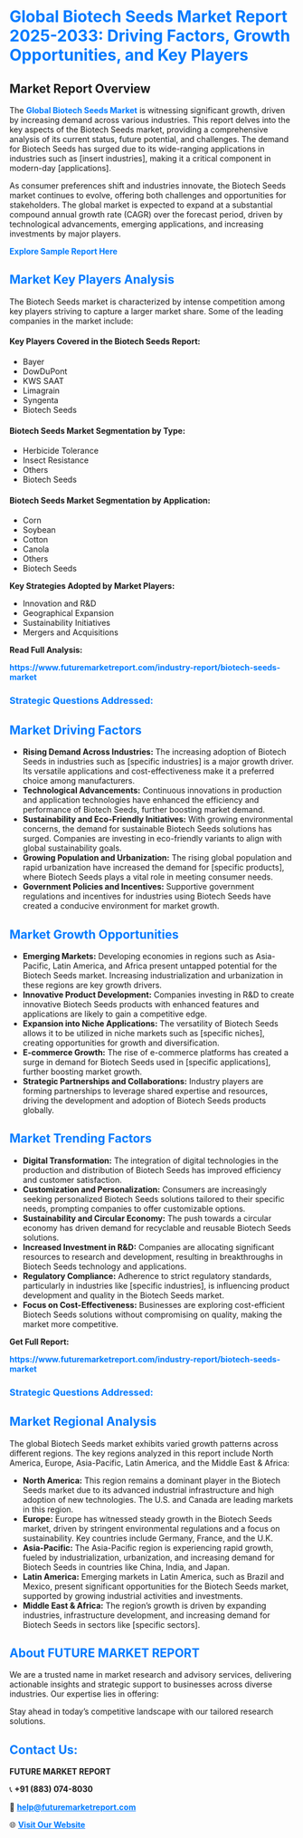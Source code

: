 <h1 style="color: #007BFF;">Global Biotech Seeds Market Report 2025-2033: Driving Factors, Growth Opportunities, and Key Players</h1>

<section id="overview">
<h2>Market Report Overview</h2>
<p>The <a href="https://www.futuremarketreport.com/industry-report/biotech-seeds-market" style="color: #007BFF; text-decoration: none;"><strong>Global Biotech Seeds Market</strong></a> is witnessing significant growth, driven by increasing demand across various industries. This report delves into the key aspects of the Biotech Seeds market, providing a comprehensive analysis of its current status, future potential, and challenges. The demand for Biotech Seeds has surged due to its wide-ranging applications in industries such as [insert industries], making it a critical component in modern-day [applications].</p>
<p>As consumer preferences shift and industries innovate, the Biotech Seeds market continues to evolve, offering both challenges and opportunities for stakeholders. The global market is expected to expand at a substantial compound annual growth rate (CAGR) over the forecast period, driven by technological advancements, emerging applications, and increasing investments by major players.</p>
</section>

<section id="overview">
<p><a href="https://www.futuremarketreport.com/request-sample/reportId=100552" style="color: #007BFF; text-decoration: none;"><strong>Explore Sample Report Here</strong></a></p>
</section>

<section id="key-players">
<h2 style="color: #007BFF;">Market Key Players Analysis</h2>
<p>The Biotech Seeds market is characterized by intense competition among key players striving to capture a larger market share. Some of the leading companies in the market include:</p>
<h4>Key Players Covered in the Biotech Seeds Report:</h4>
<ul><li>Bayer</li><li>DowDuPont</li><li>KWS SAAT</li><li>Limagrain</li><li>Syngenta</li><li>Biotech Seeds</li></ul>
<h4>Biotech Seeds Market Segmentation by Type:</h4>
<ul><li>Herbicide Tolerance</li><li>Insect Resistance</li><li>Others</li><li>Biotech Seeds</li></ul>

<h4>Biotech Seeds Market Segmentation by Application:</h4>
<ul><li>Corn</li><li>Soybean</li><li>Cotton</li><li>Canola</li><li>Others</li><li>Biotech Seeds</li></ul>
<p><strong>Key Strategies Adopted by Market Players:</strong></p>
<ul>
<li>Innovation and R&D</li>
<li>Geographical Expansion</li>
<li>Sustainability Initiatives</li>
<li>Mergers and Acquisitions</li>
</ul>
</section>

<section>
<p><strong>Read Full Analysis: </strong></p><a href="https://www.futuremarketreport.com/industry-report/biotech-seeds-market" style="color: #007BFF; text-decoration: none;"><strong>https://www.futuremarketreport.com/industry-report/biotech-seeds-market</strong></a>
<h3 style="color: #007BFF;">Strategic Questions Addressed:</h3>
</section>

<section id="driving-factors">
<h2 style="color: #007BFF;">Market Driving Factors</h2>
<ul>
<li><strong>Rising Demand Across Industries:</strong> The increasing adoption of Biotech Seeds in industries such as [specific industries] is a major growth driver. Its versatile applications and cost-effectiveness make it a preferred choice among manufacturers.</li>
<li><strong>Technological Advancements:</strong> Continuous innovations in production and application technologies have enhanced the efficiency and performance of Biotech Seeds, further boosting market demand.</li>
<li><strong>Sustainability and Eco-Friendly Initiatives:</strong> With growing environmental concerns, the demand for sustainable Biotech Seeds solutions has surged. Companies are investing in eco-friendly variants to align with global sustainability goals.</li>
<li><strong>Growing Population and Urbanization:</strong> The rising global population and rapid urbanization have increased the demand for [specific products], where Biotech Seeds plays a vital role in meeting consumer needs.</li>
<li><strong>Government Policies and Incentives:</strong> Supportive government regulations and incentives for industries using Biotech Seeds have created a conducive environment for market growth.</li>
</ul>
</section>

<section id="growth-opportunities">
<h2 style="color: #007BFF;">Market Growth Opportunities</h2>
<ul>
<li><strong>Emerging Markets:</strong> Developing economies in regions such as Asia-Pacific, Latin America, and Africa present untapped potential for the Biotech Seeds market. Increasing industrialization and urbanization in these regions are key growth drivers.</li>
<li><strong>Innovative Product Development:</strong> Companies investing in R&D to create innovative Biotech Seeds products with enhanced features and applications are likely to gain a competitive edge.</li>
<li><strong>Expansion into Niche Applications:</strong> The versatility of Biotech Seeds allows it to be utilized in niche markets such as [specific niches], creating opportunities for growth and diversification.</li>
<li><strong>E-commerce Growth:</strong> The rise of e-commerce platforms has created a surge in demand for Biotech Seeds used in [specific applications], further boosting market growth.</li>
<li><strong>Strategic Partnerships and Collaborations:</strong> Industry players are forming partnerships to leverage shared expertise and resources, driving the development and adoption of Biotech Seeds products globally.</li>
</ul>
</section>

<section id="trending-factors">
<h2 style="color: #007BFF;">Market Trending Factors</h2>
<ul>
<li><strong>Digital Transformation:</strong> The integration of digital technologies in the production and distribution of Biotech Seeds has improved efficiency and customer satisfaction.</li>
<li><strong>Customization and Personalization:</strong> Consumers are increasingly seeking personalized Biotech Seeds solutions tailored to their specific needs, prompting companies to offer customizable options.</li>
<li><strong>Sustainability and Circular Economy:</strong> The push towards a circular economy has driven demand for recyclable and reusable Biotech Seeds solutions.</li>
<li><strong>Increased Investment in R&D:</strong> Companies are allocating significant resources to research and development, resulting in breakthroughs in Biotech Seeds technology and applications.</li>
<li><strong>Regulatory Compliance:</strong> Adherence to strict regulatory standards, particularly in industries like [specific industries], is influencing product development and quality in the Biotech Seeds market.</li>
<li><strong>Focus on Cost-Effectiveness:</strong> Businesses are exploring cost-efficient Biotech Seeds solutions without compromising on quality, making the market more competitive.</li>
</ul>
</section>

<section>
<p><strong>Get Full Report: </strong></p><a href="https://www.futuremarketreport.com/industry-report/biotech-seeds-market" style="color: #007BFF; text-decoration: none;"><strong>https://www.futuremarketreport.com/industry-report/biotech-seeds-market</strong></a>
<h3 style="color: #007BFF;">Strategic Questions Addressed:</h3>
</section>


<section id="regional-analysis">
<h2 style="color: #007BFF;">Market Regional Analysis</h2>
<p>The global Biotech Seeds market exhibits varied growth patterns across different regions. The key regions analyzed in this report include North America, Europe, Asia-Pacific, Latin America, and the Middle East & Africa:</p>
<ul>
<li><strong>North America:</strong> This region remains a dominant player in the Biotech Seeds market due to its advanced industrial infrastructure and high adoption of new technologies. The U.S. and Canada are leading markets in this region.</li>
<li><strong>Europe:</strong> Europe has witnessed steady growth in the Biotech Seeds market, driven by stringent environmental regulations and a focus on sustainability. Key countries include Germany, France, and the U.K.</li>
<li><strong>Asia-Pacific:</strong> The Asia-Pacific region is experiencing rapid growth, fueled by industrialization, urbanization, and increasing demand for Biotech Seeds in countries like China, India, and Japan.</li>
<li><strong>Latin America:</strong> Emerging markets in Latin America, such as Brazil and Mexico, present significant opportunities for the Biotech Seeds market, supported by growing industrial activities and investments.</li>
<li><strong>Middle East & Africa:</strong> The region’s growth is driven by expanding industries, infrastructure development, and increasing demand for Biotech Seeds in sectors like [specific sectors].</li>
</ul>
</section>

<footer>
<h2 style="color: #007BFF;">About FUTURE MARKET REPORT</h2>
<p>We are a trusted name in market research and advisory services, delivering actionable insights and strategic support to businesses across diverse industries. Our expertise lies in offering:</p>

<p>Stay ahead in today’s competitive landscape with our tailored research solutions.</p>

<h2 style="color: #007BFF;">Contact Us:</h2>
<p><strong>FUTURE MARKET REPORT</strong></p>
<p>📞 <strong>+91 (883) 074-8030</strong></p>
<p>📧 <strong><a href="mailto:help@futuremarketreport.com" style="color: #007BFF;">help@futuremarketreport.com</a></strong></p>
<p>🌐 <strong><a href="https://www.futuremarketreport.com/" style="color: #007BFF;">Visit Our Website</a></strong></p>
</footer>